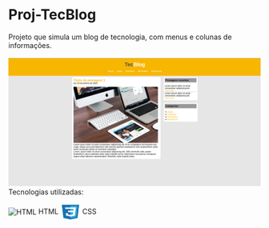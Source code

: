 # Proj-TecBlog
Projeto que simula um blog de tecnologia, com menus e colunas de informações.
<br><br>
![](./imagens/projetopronto.png)
Tecnologias utilizadas:
<br><br>
<img align="center" alt="HTML" height="30" width="40" src="https://cdn.jsdelivr.net/gh/devicons/devicon/icons/html5/html5-original.svg"> HTML
<img align="center" alt="CSS" height="30" width="40" src="https://raw.githubusercontent.com/devicons/devicon/master/icons/css3/css3-original.svg"> CSS

